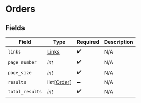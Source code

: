 # Orders


## Fields

| Field                                       | Type                                        | Required                                    | Description                                 |
| ------------------------------------------- | ------------------------------------------- | ------------------------------------------- | ------------------------------------------- |
| `links`                                     | [Links](../../models/shared/links.md)       | :heavy_check_mark:                          | N/A                                         |
| `page_number`                               | *int*                                       | :heavy_check_mark:                          | N/A                                         |
| `page_size`                                 | *int*                                       | :heavy_check_mark:                          | N/A                                         |
| `results`                                   | list[[Order](../../models/shared/order.md)] | :heavy_minus_sign:                          | N/A                                         |
| `total_results`                             | *int*                                       | :heavy_check_mark:                          | N/A                                         |